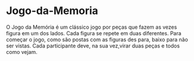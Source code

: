 # Jogo-da-Memoria
O Jogo da Memória é um clássico jogo por peças que fazem as vezes figura em um dos lados. Cada figura se repete em duas diferentes. Para começar o jogo, como são postas com as figuras des para, baixo para não ser vistas. Cada participante deve, na sua vez,virar duas peças e todos como vejam.
